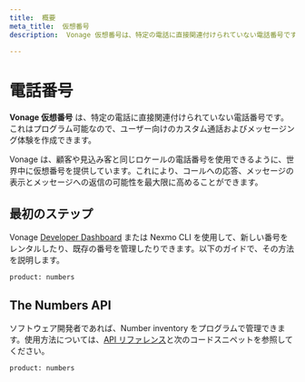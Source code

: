 ```yaml
---
title:  概要
meta_title:  仮想番号
description:  Vonage 仮想番号は、特定の電話に直接関連付けられていない電話番号です。これはプログラム可能なので、ユーザー向けのカスタム通話およびメッセージング体験を作成できます。(Nexmo は Vonage になりました)

---
```



電話番号
====

**Vonage 仮想番号** は、特定の電話に直接関連付けられていない電話番号です。これはプログラム可能なので、ユーザー向けのカスタム通話およびメッセージング体験を作成できます。

Vonage は、顧客や見込み客と同じロケールの電話番号を使用できるように、世界中に仮想番号を提供しています。これにより、コールへの応答、メッセージの表示とメッセージへの返信の可能性を最大限に高めることができます。

最初のステップ
-------

Vonage [Developer Dashboard](https://dashboard.nexmo.com) または Nexmo CLI を使用して、新しい番号をレンタルしたり、既存の番号を管理したりできます。以下のガイドで、その方法を説明します。

```concept_list
product: numbers
```

The Numbers API
---------------

ソフトウェア開発者であれば、Number inventory をプログラムで管理できます。使用方法については、[API リファレンス](/api/numbers)と次のコードスニペットを参照してください。

```code_snippet_list
product: numbers
```

